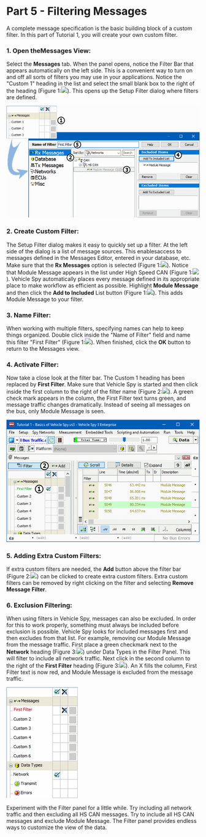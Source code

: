 # Part 5 - Filtering Messages

A complete message specification is the basic building block of a custom filter. In this part of Tutorial 1, you will create your own custom filter.

### 1. Open theMessages View:

Select the **Messages** tab. When the panel opens, notice the Filter Bar that appears automatically on the left side. This is a convenient way to turn on and off all sorts of filters you may use in your applications. Notice the "Custom 1" heading in the list and select the small blank box to the right of the heading (Figure 1:![](https://cdn.intrepidcs.net/support/VehicleSpy/assets/smOne.gif)). This opens up the Setup Filter dialog where filters are defined.

![Figure 1: Setting up a custom filter.](../../.gitbook/assets/spyexample1.5.1.gif)

### 2. Create Custom Filter:

The Setup Filter dialog makes it easy to quickly set up a filter. At the left side of the dialog is a list of message sources. This enablesaccess to messages defined in the Messages Editor, entered in your database, etc. Make sure that the **Rx Messages** option is selected (Figure 1:![](https://cdn.intrepidcs.net/support/VehicleSpy/assets/smTwo.gif)). Notice that Module Message appears in the list under High Speed CAN (Figure 1:![](https://cdn.intrepidcs.net/support/VehicleSpy/assets/smThree.gif)). Vehicle Spy automatically places every message defined in its appropriate place to make workflow as efficient as possible. Highlight **Module Message** and then click the **Add to Included** List button (Figure 1:![](https://cdn.intrepidcs.net/support/VehicleSpy/assets/smFour.gif)). This adds Module Message to your filter.

### 3. Name Filter:

When working with multiple filters, specifying names can help to keep things organized. Double click inside the "Name of Filter" field and name this filter "First Filter" (Figure 1:![](https://cdn.intrepidcs.net/support/VehicleSpy/assets/smFive.gif)). When finished, click the **OK** button to return to the Messages view.

### 4. Activate Filter:

Now take a close look at the filter bar. The Custom 1 heading has been replaced by **First Filter**. Make sure that Vehicle Spy is started and then click inside the first column to the right of the filter name (Figure 2:![](https://cdn.intrepidcs.net/support/VehicleSpy/assets/smOne.gif)). A green check mark appears in the column, the First Filter text turns green, and message traffic changes dramatically. Instead of seeing all messages on the bus, only Module Message is seen.

![Figure 2: Activating a custom filter.](../../.gitbook/assets/spyexample1.5.2.gif)

### 5. Adding Extra Custom Filters:

If extra custom filters are needed, the **Add** button above the filter bar (Figure 2:![](https://cdn.intrepidcs.net/support/VehicleSpy/assets/smTwo.gif)) can be clicked to create extra custom filters. Extra custom filters can be removed by right clicking on the filter and selecting **Remove Message Filter**.

### 6. Exclusion Filtering:

When using filters in Vehicle Spy, messages can also be excluded. In order for this to work properly, something must always be included before exclusion is possible. Vehicle Spy looks for included messages first and then excludes from that list. For example, removing our Module Message from the message traffic. First place a green checkmark next to the **Network** heading (Figure 3:![](https://cdn.intrepidcs.net/support/VehicleSpy/assets/smOne.gif)) under Data Types in the Filter Panel. This will filter to include all network traffic. Next click in the second column to the right of the **First Filter** heading (Figure 3:![](https://cdn.intrepidcs.net/support/VehicleSpy/assets/smTwo.gif)). An X fills the column, First Filter text is now red, and Module Message is excluded from the message traffic.

![Figure 3: Exclusion filtering.](../../.gitbook/assets/spyexample1.5.3.gif)

Experiment with the Filter panel for a little while. Try including all network traffic and then excluding all HS CAN messages. Try to include all HS CAN messages and exclude Module Message. The Filter panel provides endless ways to customize the view of the data.
